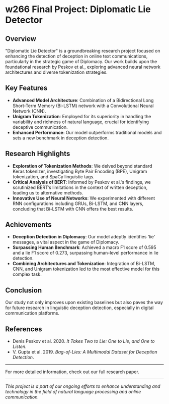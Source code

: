 # w266 Final Project: Diplomatic Lie Detector

## Overview
"Diplomatic Lie Detector" is a groundbreaking research project focused on enhancing the detection of deception in online text communications, particularly in the strategic game of Diplomacy. Our work builds upon the foundational research by Peskov et al., exploring advanced neural network architectures and diverse tokenization strategies.

## Key Features
- **Advanced Model Architecture**: Combination of a Bidirectional Long Short-Term Memory (Bi-LSTM) network with a Convolutional Neural Network (CNN).
- **Unigram Tokenization**: Employed for its superiority in handling the variability and richness of natural language, crucial for identifying deceptive communication.
- **Enhanced Performance**: Our model outperforms traditional models and sets a new benchmark in deception detection.

## Research Highlights
- **Exploration of Tokenization Methods**: We delved beyond standard Keras tokenizer, investigating Byte Pair Encoding (BPE), Unigram tokenization, and SpaCy linguistic tags.
- **Critical Analysis of BERT**: Informed by Peskov et al.'s findings, we scrutinized BERT’s limitations in the context of written deception, leading us to alternative methods.
- **Innovative Use of Neural Networks**: We experimented with different RNN configurations including GRUs, Bi-LSTM, and CNN layers, concluding that Bi-LSTM with CNN offers the best results.

## Achievements
- **Deception Detection in Diplomacy**: Our model adeptly identifies 'lie' messages, a vital aspect in the game of Diplomacy.
- **Surpassing Human Benchmark**: Achieved a macro F1 score of 0.595 and a lie F1 score of 0.273, surpassing human-level performance in lie detection.
- **Combining Architectures and Tokenization**: Integration of Bi-LSTM, CNN, and Unigram tokenization led to the most effective model for this complex task.

## Conclusion
Our study not only improves upon existing baselines but also paves the way for future research in linguistic deception detection, especially in digital communication platforms.

## References
- Denis Peskov et al. 2020. *It Takes Two to Lie: One to Lie, and One to Listen*.
- V. Gupta et al. 2019. *Bag-of-Lies: A Multimodal Dataset for Deception Detection*.

---

For more detailed information, check out our full research paper.

---

*This project is a part of our ongoing efforts to enhance understanding and technology in the field of natural language processing and online communication.*
